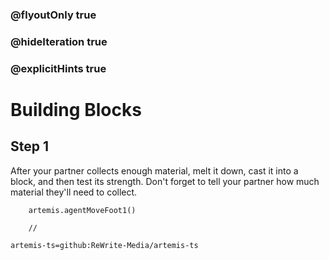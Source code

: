 ### @flyoutOnly true
### @hideIteration true
### @explicitHints true

# Building Blocks

## Step 1
After your partner collects enough material, melt it down, cast it into a block, and then test its strength. Don't forget to tell your partner how much material they'll need to collect.

```ghost
    artemis.agentMoveFoot1()
```
```template
    //
```

```package
artemis-ts=github:ReWrite-Media/artemis-ts
```